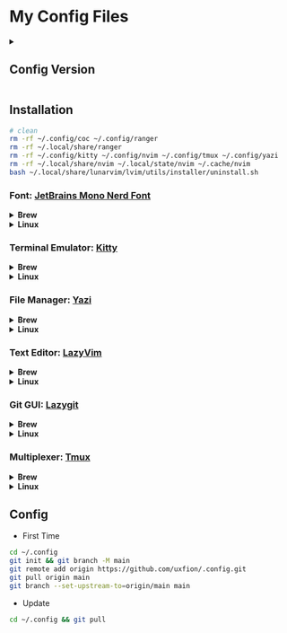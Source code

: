 # My Config Files

<details>
<summary><h2>Config Version</h2></summary>

- [Kitty](https://github.com/kovidgoyal/kitty): `0.32.1`
- [LazyVim](https://github.com/LazyVim/starter): `741ff3aa70336abb6c76ee4c49815ae589a1b852`
- [.tmux](https://github.com/gpakosz/.tmux): `b892bc155b6df087b05868995fc6e2cd8b5bbb98`
- [Yazi](https://github.com/sxyazi/yazi/tree/main/yazi-config/preset): `0.2.3`

</details>

## Installation

```bash
# clean
rm -rf ~/.config/coc ~/.config/ranger
rm -rf ~/.local/share/ranger
rm -rf ~/.config/kitty ~/.config/nvim ~/.config/tmux ~/.config/yazi
rm -rf ~/.local/share/nvim ~/.local/state/nvim ~/.cache/nvim
bash ~/.local/share/lunarvim/lvim/utils/installer/uninstall.sh
```

### Font: [JetBrains Mono Nerd Font](https://github.com/ryanoasis/nerd-fonts/releases/latest)

<details>
<summary><b>Brew</b></summary>

```bash
brew tap homebrew/cask-fonts
brew install font-jetbrains-mono-nerd-font
```

</details>

<details>
<summary><b>Linux</b></summary>

```bash
sudo apt install xxx  # TODO
```

</details>

### Terminal Emulator: [Kitty](https://sw.kovidgoyal.net/kitty/)

<details>
<summary><b>Brew</b></summary>

```bash
brew install kitty
```

</details>

<details>
<summary><b>Linux</b></summary>

```bash
curl -L https://sw.kovidgoyal.net/kitty/installer.sh | sh /dev/stdin
```

</details>

### File Manager: [Yazi](https://yazi-rs.github.io/docs/installation)

<details>
<summary><b>Brew</b></summary>

```bash
brew install yazi ffmpegthumbnailer unar jq poppler fd ripgrep fzf zoxide
```

</details>

<details>
<summary><b>Linux</b></summary>

```bash
cd ~/dl && wget https://github.com/sxyazi/yazi/releases/download/v0.2.3/yazi-x86_64-unknown-linux-gnu.zip
unzip yazi-x86_64-unknown-linux-gnu.zip
cp yazi-x86_64-unknown-linux-gnu/yazi /usr/local/bin/
# TODO: requirtments
```

</details>

### Text Editor: [LazyVim](https://www.lazyvim.org/)

<details>
<summary><b>Brew</b></summary>

```bash
brew install nvim rustup fd ripgrep

# test
fd lua  # find file name
rg lua  # find file text

brew install node@20 && brew link --overwrite node@20

npm install -g neovim
pip install pynvim
```

</details>

<details>
<summary><b>Linux</b></summary>

```bash
# nvim
sudo apt install libfuse2
wget https://github.com/neovim/neovim/releases/download/stable/nvim.appimage -O /usr/local/bin/nvim.appimage
chmod +x /usr/local/bin/nvim.appimage && ln -sf /usr/local/bin/nvim.appimage /usr/local/bin/nvim
# TODO: aarch64

# requirements
sudo apt update && sudo apt install -y git build-essential ca-certificates curl gnupg python3-pip
sudo apt install fd-find ripgrep

# test
fd lua  # find file name
rg lua  # find file text

# node
sudo mkdir -p /etc/apt/keyrings
curl -fsSL https://deb.nodesource.com/gpgkey/nodesource-repo.gpg.key | sudo gpg --dearmor -o /etc/apt/keyrings/nodesource.gpg
NODE_MAJOR=20
echo "deb [signed-by=/etc/apt/keyrings/nodesource.gpg] https://deb.nodesource.com/node_$NODE_MAJOR.x nodistro main" | sudo tee /etc/apt/sources.list.d/nodesource.list
sudo apt-get update && sudo apt-get install nodejs -y

# rust (no necessary)
# curl --proto '=https' --tlsv1.2 -sSf https://sh.rustup.rs | sh
# rust fd::fd-find, rg::ripgrep

npm install -g neovim
pip install pynvim
```

</details>

### Git GUI: [Lazygit](https://github.com/jesseduffield/lazygit)

<details>
<summary><b>Brew</b></summary>

```bash
brew install lazygit
```

</details>

<details>
<summary><b>Linux</b></summary>

```bash
LAZYGIT_VERSION=$(curl -s "https://api.github.com/repos/jesseduffield/lazygit/releases/latest" | grep -Po '"tag_name": "v\K[^"]*')
# amd64
curl -Lo lazygit.tar.gz "https://github.com/jesseduffield/lazygit/releases/latest/download/lazygit_${LAZYGIT_VERSION}_Linux_x86_64.tar.gz"
# arm64
# curl -Lo lazygit.tar.gz "https://github.com/jesseduffield/lazygit/releases/latest/download/lazygit_${LAZYGIT_VERSION}_Linux_arm64.tar.gz"

tar xf lazygit.tar.gz lazygit
sudo install lazygit /usr/local/bin
```

</details>

### Multiplexer: [Tmux](https://github.com/tmux/tmux/wiki)

<details>
<summary><b>Brew</b></summary>

```bash
brew install tmux
```

</details>

<details>
<summary><b>Linux</b></summary>

```bash
sudo apt install tmux
tmux -V

# wget https://github.com/nelsonenzo/tmux-appimage/releases/download/3.3a/tmux.appimage -O /usr/local/bin/tmux.appimage
# chmod +x /usr/local/bin/tmux.appimage && ln -sf /usr/local/bin/nvim.appimage /usr/local/bin/nvim
```

</details>

## Config

- First Time

```bash
cd ~/.config
git init && git branch -M main
git remote add origin https://github.com/uxfion/.config.git
git pull origin main
git branch --set-upstream-to=origin/main main
```

- Update

```bash
cd ~/.config && git pull
```
